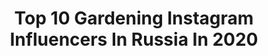 ---
title: Top 10 Gardening Instagram Influencers In Russia In 2020
description: >-
  Find top gardening Instagram influencers in Russia in 2020. Most popular hashtags: #gardening #garden #flowers #mygarden.
platform: Instagram
profiles:
  - username: "cooleshova_yu"
    fullname: >-
      Julia
    location: "Russia"
    followers: 7776
    engagement: 1456
    commentsToLikes: 0.033639
    id: ck14hlt30ayns0i199myfhpxy
    verified: false
    hashtags: "#foodie, #rose, #fleurs, #goals"
  - username: "katy_at_the_manor"
    fullname: >-
      Katy
    location: "Russia"
    followers: 15045
    engagement: 604
    commentsToLikes: 0.092803
    id: ck5hhcba27hwv0i115qvnrkug
    verified: false
    hashtags: "#kremlin, #countrylife, #countryhouse, #homebar"
  - username: "helen_fairy_garden"
    fullname: >-
      Елена Власова
    location: "Russia"
    followers: 16166
    engagement: 602
    commentsToLikes: 0.047647
    id: ck6ubd5je8vg00j71zvzo2q51
    verified: false
    hashtags: "#picea, #prettyflowers, #blueflowers, #prettygarden"
  - username: "lisa_i_sad"
    fullname: >-
      Лиса и Сад.
    location: "Russia"
    followers: 9441
    engagement: 732
    commentsToLikes: 0.050411
    id: ck136dyx060qy0i19gmhe9cg0
    verified: false
    hashtags: "#gardening, #pelargonia, #pelargonium, #landscape"
  - username: "cats_shopard"
    fullname: >-
      Natali Podvoyskaya
    location: "Russia"
    followers: 13103
    engagement: 247
    commentsToLikes: 0.066824
    id: ck14lcx27u1bm0i190oezptfh
    verified: false
    hashtags: "#gardenscapes, #blumengardens, #catscatsandhealth, #flowerstagram"
  - username: "sad_lubovi"
    fullname: >-
      Любовь💫💫Санкт-Петербург
    location: "Russia"
    followers: 47588
    engagement: 143
    commentsToLikes: 0.047894
    id: ck8sx6zh0gd260j78azig2wco
    verified: false
    hashtags: "#jardin, #catlovers, #catstagram, #hydrangea"
  - username: "aleksandrov_sad"
    fullname: >-
      🍃Сад🍃Огород🍃Ландшафт
    location: "Russia"
    followers: 80171
    engagement: 381
    commentsToLikes: 0.073129
    id: ck0w5iduw3rv70i198s6ywevt
    verified: false
    hashtags: "#garden, #gardening"
  - username: "landshaft.design"
    fullname: >-
      ЛАНДШАФТНЫЙ ДИЗАЙН▪︎ДАЧА▪︎САД
    location: "Russia"
    followers: 322114
    engagement: 138
    commentsToLikes: 0.012549
    id: ck15uajmem83n0i19updcp14r
    verified: false
    hashtags: "#garden, #gardening, #landscapedesign, #landscape"
  - username: "provincia67"
    fullname: >-
      ландшафт • дом & сад
    location: "Russia"
    followers: 12884
    engagement: 560
    commentsToLikes: 0.085379
    id: ck5q2tsbahs300i11kgu65yd9
    verified: false
    hashtags: "#provincia67, #mycat, #landscapedesign, #mygarden"
---